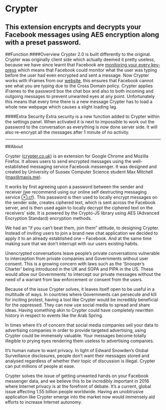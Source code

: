 # Crypter
This extension encrypts and decrypts your Facebook messages using AES encryption along with a preset password. 
-----

##Function
####Overview
Crypter 2.0 is built differently to the original. Crypter was originally client side which actually deemed it pretty useless, because we have since learnt that Facebook are [monitoring your every key-press](http://www.wired.co.uk/news/archive/2013-12/17/facebook-is-tracking-what-you-dont-do) which means that Facebook could monitor what the user was typing before the user had even encrypted and sent a message. Now Crypter works with iFrames from our [website](https://github.com/maxisme/crypter/tree/crypter-2.0/website/ext), this ensures that Facebook cannot see what you are typing due to the Cross Domain policy. Crypter applies iFrames to the password box the chat box and also to both incoming and outgoing messages to prevent unwanted eyes at any point. Unfortunately this means that every time there is a new message Crypter has to load a whole new webpage which causes a slight loading lag.

####Extra Security
Extra security is a new function added to Crypter within the settings panel. When activated it is next to impossible to work out the password to the conversation as everything is now done server side. It will also re-encrypt all the messages after 1 minute of no activity.

-----

##About

Crypter ([crypter.co.uk](https://crypter.co.uk)) is an extension for Google Chrome and Mozilla Firefox. It allows users to send encrypted messages using the well-established messaging service Facebook messenger. It was designed and created by University of Sussex Computer Science student Max Mitchell (max@maxis.me).

It works by first agreeing upon a password between the sender and receiver (we recommend using our online self destructing messaging service [⊗.cf](http://⊗.cf)). This password is then used to locally encrypt messages on the sender side, creates ciphered text, which is sent across the Facebook server, and is then used again to locally decrypt the ciphered text on the receivers’ side. It is powered by the Crypto-JS library using AES (Advanced Encryption Standard) encryption methods.

We had an “if you can’t beat them, join them” attitude, to designing Crypter. Instead of inviting users to join a brand new chat application we decided to apply it to an already established one – Facebook. And at the same time making sure that we don’t interrupt with our users existing habits.

Unencrypted conversations leave people’s private conversations vulnerable to interception from private companies and Governments without user consent. This is a growing concern with laws such as the ‘Snooper’s Charter’ being introduced in the UK and SOPA and PIPA in the US. These would allow our Governments’ to intercept our private messages without the need of a warrant from law enforcement or consent from the users.

Because of the issue Crypter solves, it leaves itself open to be useful in a multitude of ways. In countries where Governments can persecute and kill for inciting protest, having a tool like Crypter would be incredibly beneficial for the oppressed. They can now use social media to spread and share ideas. Having something akin to Crypter could have completely rewritten history in respect to events like the Arab Spring.

In times where it’s of concern that social media companies sell your data to advertising companies in order to provide targeted advertising, using Crypter could be immensely valuable. Your messages become totally illegible to prying eyes rendering them useless to advertising companies.

It’s human nature to want privacy. In light of Edward Snowden’s Global Surveillance disclosures, people don’t want their messages stored and analysed regardless of whether their topic of discussion is illegal. Crypter can put millions of people at ease.

Crypter solves the issue of getting unwanted hands on your Facebook messenger data, and we believe this to be incredibly important in 2016 where Internet privacy is at the forefront of debate. It’s a current, global issue affecting 1.55 billion people worldwide. Having an unobtrusive application like Crypter emerge into the market now would immensely aid efforts to increase Internet autonomy.
